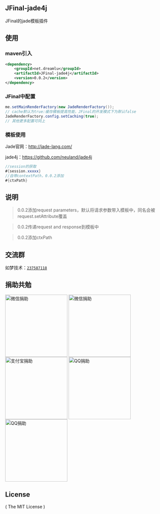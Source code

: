 ## JFinal-jade4j
JFinal的jade模板插件

## 使用
### maven引入
```xml
<dependency>
    <groupId>net.dreamlu</groupId>
    <artifactId>JFinal-jade4j</artifactId>
    <version>0.0.2</version>
</dependency>
```

### JFinal中配置
```java
me.setMainRenderFactory(new JadeRenderFactory());
// cache默认为true:缓存模板提高性能，JFinal的开发模式下为默认false
JadeRenderFactory.config.setCaching(true);
// 其他更多配置可同上
```

### 模板使用
Jade官网：http://jade-lang.com/

jade4j：https://github.com/neuland/jade4j

```java
//session的获取
#{session.xxxxx}
//自带contextPath，0.0.2添加
#{ctxPath}
```

## 说明
> 0.0.2添加request parameters，默认将请求参数带入模板中，同名会被request.setAttribute覆盖

> 0.0.2传递request and response到模板中

> 0.0.2添加ctxPath

## 交流群
如梦技术：[`237587118`](http://shang.qq.com/wpa/qunwpa?idkey=f78fcb750b4f72c92ff4d375d2884dd69b552301a1f2681af956bd32700eb2c0)

## 捐助共勉
<img src="http://soft.dreamlu.net/weixin-9.jpg" width = "200" alt="微信捐助" align=center />
<img src="http://soft.dreamlu.net/weixin-19.jpg" width = "200" alt="微信捐助" align=center />
<img src="http://soft.dreamlu.net/alipay.png" width = "200" alt="支付宝捐助" align=center />

<img src="http://soft.dreamlu.net/qq-9.jpg" width = "200" alt="QQ捐助" align=center />
<img src="http://soft.dreamlu.net/qq-19.jpg" width = "200" alt="QQ捐助" align=center />

## License

( The MIT License )
